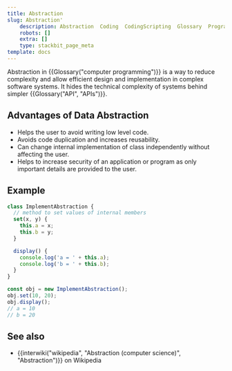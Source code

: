 ```yaml
---
title: Abstraction
slug: Abstraction'
    description: Abstraction  Coding  CodingScripting  Glossary  Programming Language
    robots: []
    extra: []
    type: stackbit_page_meta
template: docs
---
```


Abstraction in {{Glossary("computer programming")}} is a way to reduce complexity and allow efficient design and implementation in complex software systems. It hides the technical complexity of systems behind simpler {{Glossary("API", "APIs")}}.

## Advantages of Data Abstraction

- Helps the user to avoid writing low level code.
- Avoids code duplication and increases reusability.
- Can change internal implementation of class independently without affecting the user.
- Helps to increase security of an application or program as only important details are provided to the user.

## Example

```js
class ImplementAbstraction {
  // method to set values of internal members
  set(x, y) {
    this.a = x;
    this.b = y;
  }

  display() {
    console.log('a = ' + this.a);
    console.log('b = ' + this.b);
  }
}

const obj = new ImplementAbstraction();
obj.set(10, 20);
obj.display();
// a = 10
// b = 20
```

## See also

- {{interwiki("wikipedia", "Abstraction (computer science)", "Abstraction")}} on Wikipedia
